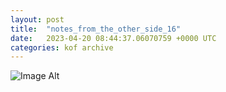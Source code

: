 ```yaml
---
layout:	post
title:	"notes_from_the_other_side_16"
date:	2023-04-20 08:44:37.06070759 +0000 UTC
categories:	kof archive
---
```


![Image Alt](https://k0f.github.io/assets/notes_from_the_other_side_16.png)